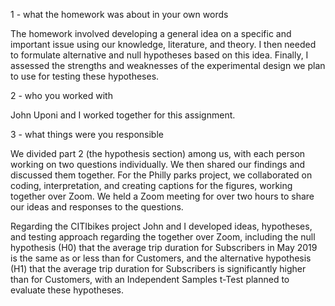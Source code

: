 1 - what the homework was about in your own words

The homework involved developing a general idea on a specific and important issue using our knowledge, literature, and theory. I then needed to formulate alternative and null hypotheses based on this idea. Finally, I assessed the strengths and weaknesses of the experimental design we plan to use for testing these hypotheses.

2 - who you worked with

John Uponi and I worked together for this assignment.


3 - what things were you responsible

We divided part 2 (the hypothesis section) among us, with each person working on two questions individually. We then shared our findings and discussed them together.
For the Philly parks project, we collaborated on coding, interpretation, and creating captions for the figures, working together over Zoom. We held a Zoom meeting for over two hours to share our ideas and responses to the questions. 

Regarding the CITIbikes project John and I developed ideas, hypotheses, and testing approach regarding the together over Zoom, including the null hypothesis (H0) that the average trip duration for Subscribers in May 2019 is the same as or less than for Customers, and the alternative hypothesis (H1) that the average trip duration for Subscribers is significantly higher than for Customers, with an Independent Samples t-Test planned to evaluate these hypotheses.
